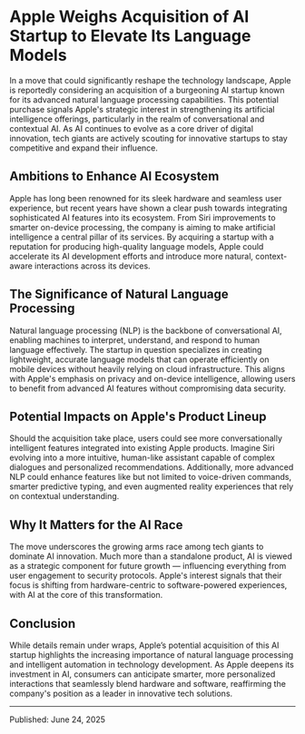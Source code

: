 # Apple Weighs Acquisition of AI Startup to Elevate Its Language Models

In a move that could significantly reshape the technology landscape, Apple is reportedly considering an acquisition of a burgeoning AI startup known for its advanced natural language processing capabilities. This potential purchase signals Apple's strategic interest in strengthening its artificial intelligence offerings, particularly in the realm of conversational and contextual AI. As AI continues to evolve as a core driver of digital innovation, tech giants are actively scouting for innovative startups to stay competitive and expand their influence.

## Ambitions to Enhance AI Ecosystem

Apple has long been renowned for its sleek hardware and seamless user experience, but recent years have shown a clear push towards integrating sophisticated AI features into its ecosystem. From Siri improvements to smarter on-device processing, the company is aiming to make artificial intelligence a central pillar of its services. By acquiring a startup with a reputation for producing high-quality language models, Apple could accelerate its AI development efforts and introduce more natural, context-aware interactions across its devices.

## The Significance of Natural Language Processing

Natural language processing (NLP) is the backbone of conversational AI, enabling machines to interpret, understand, and respond to human language effectively. The startup in question specializes in creating lightweight, accurate language models that can operate efficiently on mobile devices without heavily relying on cloud infrastructure. This aligns with Apple's emphasis on privacy and on-device intelligence, allowing users to benefit from advanced AI features without compromising data security.

## Potential Impacts on Apple's Product Lineup

Should the acquisition take place, users could see more conversationally intelligent features integrated into existing Apple products. Imagine Siri evolving into a more intuitive, human-like assistant capable of complex dialogues and personalized recommendations. Additionally, more advanced NLP could enhance features like but not limited to voice-driven commands, smarter predictive typing, and even augmented reality experiences that rely on contextual understanding.

## Why It Matters for the AI Race

The move underscores the growing arms race among tech giants to dominate AI innovation. Much more than a standalone product, AI is viewed as a strategic component for future growth — influencing everything from user engagement to security protocols. Apple's interest signals that their focus is shifting from hardware-centric to software-powered experiences, with AI at the core of this transformation.

## Conclusion

While details remain under wraps, Apple’s potential acquisition of this AI startup highlights the increasing importance of natural language processing and intelligent automation in technology development. As Apple deepens its investment in AI, consumers can anticipate smarter, more personalized interactions that seamlessly blend hardware and software, reaffirming the company's position as a leader in innovative tech solutions.

---

Published: June 24, 2025
